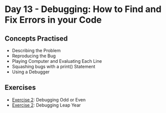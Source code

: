 # Day 13 - Debugging: How to Find and Fix Errors in your Code
## Concepts Practised
- Describing the Problem
- Reproducing the Bug
- Playing Computer and Evaluating Each Line
- Squashing bugs with a print() Statement
- Using a Debugger
## Exercises
- [Exercise 2](https://github.com/Nekembe-Boris/100-Days-of-Code-Projects/tree/main/Day13/Exercise%201): Debugging Odd or Even
- [Exercise 2](https://github.com/Nekembe-Boris/100-Days-of-Code-Projects/tree/main/Day13/Exercise%202): Debugging Leap Year
